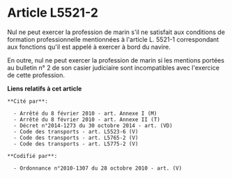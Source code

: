 # Article L5521-2

Nul ne peut exercer la profession de marin s'il ne satisfait aux conditions de formation professionnelle mentionnées à
l'article L. 5521-1 correspondant aux fonctions qu'il est appelé à exercer à bord du navire.

En outre, nul ne peut exercer la profession de marin si les mentions portées au bulletin n° 2 de son casier judiciaire sont
incompatibles avec l'exercice de cette profession.

**Liens relatifs à cet article**

	**Cité par**:

	  - Arrêté du 8 février 2010 - art. Annexe I (M)
	  - Arrêté du 8 février 2010 - art. Annexe II (T)
	  - Décret n°2014-1273 du 30 octobre 2014 - art. (VD)
	  - Code des transports - art. L5523-6 (V)
	  - Code des transports - art. L5765-2 (V)
	  - Code des transports - art. L5775-2 (V)

	**Codifié par**:

	  - Ordonnance n°2010-1307 du 28 octobre 2010 - art. (V)
